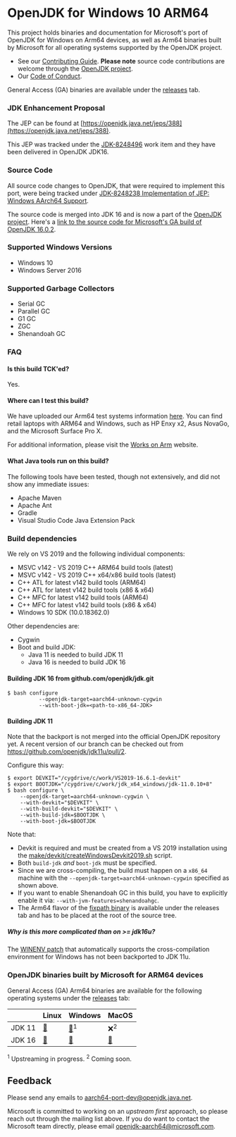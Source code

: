 OpenJDK for Windows 10 ARM64
=====

This project holds binaries and documentation for Microsoft's port of OpenJDK for Windows on Arm64 devices, as well as Arm64 binaries built by Microsoft for all operating systems supported by the OpenJDK project.

* See our [Contributing Guide](CONTRIBUTING.md).  **Please note** source code contributions are welcome through the [OpenJDK project](https://openjdk.java.net/contribute/). 
* Our [Code of Conduct](CODE_OF_CONDUCT.md).

General Access (GA) binaries are available under the [releases](https://github.com/microsoft/openjdk-aarch64/releases) tab.

### JDK Enhancement Proposal
The JEP can be found at [https://openjdk.java.net/jeps/388](https://openjdk.java.net/jeps/388).

This JEP was tracked under the [JDK-8248496](https://bugs.openjdk.java.net/browse/JDK-8248496) work item and they have been delivered in OpenJDK JDK16.

### Source Code
All source code changes to OpenJDK, that were required to implement this port, were being tracked under [JDK-8248238 Implementation of JEP: Windows AArch64 Support](https://bugs.openjdk.java.net/browse/JDK-8248238).

The source code is merged into JDK 16 and is now a part of the [OpenJDK project](https://github.com/openjdk/jdk). 
Here's a [link to the source code for Microsoft's GA build of OpenJDK 16.0.2](https://download.visualstudio.microsoft.com/download/pr/b0e444d2-a821-428a-b1b2-b751a23634fe/db10bf0638fa2bea3f88a8b654c7fa6a/jdk16.0.2.7.tar.gz).


### Supported Windows Versions

- Windows 10
- Windows Server 2016

### Supported Garbage Collectors
- Serial GC
- Parallel GC
- G1 GC
- ZGC
- Shenandoah GC

### FAQ

#### Is this build TCK'ed?

Yes.

#### Where can I test this build?

We have uploaded our Arm64 test systems information [here](https://github.com/microsoft/openjdk-aarch64/blob/master/Arm64_systems.md). You can find retail laptops with ARM64 and Windows, such as HP Enxy x2, Asus NovaGo, and the Microsoft Surface Pro X.

For additional information, please visit the [Works on Arm](https://www.worksonarm.com/?_ga=2.204290832.1614868344.1591633956-103015898.1581534333) website.

#### What Java tools run on this build?

The following tools have been tested, though not extensively, and did not show any immediate issues:

- Apache Maven
- Apache Ant
- Gradle
- Visual Studio Code Java Extension Pack

### Build dependencies

We rely on VS 2019 and the following individual components:
-	MSVC v142 - VS 2019 C++ ARM64 build tools (latest)
-	MSVC v142 - VS 2019 C++ x64/x86 build tools (latest)
-	C++ ATL for latest v142 build tools (ARM64)
-	C++ ATL for latest v142 build tools (x86 & x64)
-	C++ MFC for latest v142 build tools (ARM64)
-	C++ MFC for latest v142 build tools (x86 & x64)
-	Windows 10 SDK (10.0.18362.0)

Other dependencies are:
-	Cygwin
-	Boot and build JDK:
    - Java 11 is needed to build JDK 11
    - Java 16 is needed to build JDK 16

#### Building JDK 16 from github.com/openjdk/jdk.git

```shell
$ bash configure
          --openjdk-target=aarch64-unknown-cygwin
          --with-boot-jdk=<path-to-x86_64-JDK>
```
#### Building JDK 11

Note that the backport is not merged into the official OpenJDK repository yet. A recent version of our branch can be checked out from https://github.com/openjdk/jdk11u/pull/2.

Configure this way:
```
$ export DEVKIT="/cygdrive/c/work/VS2019-16.6.1-devkit"
$ export BOOTJDK="/cygdrive/c/work/jdk_x64_windows/jdk-11.0.10+8"
$ bash configure \
    --openjdk-target=aarch64-unknown-cygwin \  
    --with-devkit="$DEVKIT" \  
    --with-build-devkit="$DEVKIT" \  
    --with-build-jdk=$BOOTJDK \  
    --with-boot-jdk=$BOOTJDK
```

Note that:
* Devkit is required and must be created from a VS 2019 installation using the [make/devkit/createWindowsDevkit2019.sh](https://github.com/openjdk/jdk11u-dev/blob/master/make/devkit/createWindowsDevkit2019.sh) script.
* Both `build-jdk` _and_ `boot-jdk` must be specified.
* Since we are cross-compiling, the build must happen on a `x86_64` machine with the `--openjdk-target=aarch64-unknown-cygwin` specified as shown above.
* If you want to enable Shenandoah GC in this build, you have to explicitly enable it via: `--with-jvm-features=shenandoahgc`.
* The Arm64 flavor of the [fixpath binary](https://github.com/microsoft/openjdk-aarch64/releases/tag/fp-1.0) is available under the releases tab and has to be placed at the root of the source tree.

##### Why is this more complicated than on >= jdk16u?

The [WINENV patch](https://github.com/openjdk/jdk/pull/1597) that automatically supports the cross-compilation environment for Windows has not been backported to JDK 11u.


### OpenJDK binaries built by Microsoft for ARM64 devices

General Access (GA) Arm64 binaries are available for the following operating systems under the [releases](https://github.com/microsoft/openjdk-aarch64/releases) tab:


|        | Linux | Windows | MacOS |
|--------|-------|---------|-------|
| JDK 11 | [:floppy_disk:](https://github.com/microsoft/openjdk-aarch64/releases/download/jdk-11.0.12-ga/microsoft-jdk-11.0.12.7.1-linux-aarch64.tar.gz) | [:floppy_disk:](https://github.com/microsoft/openjdk-aarch64/releases/download/jdk-11.0.12-ga/microsoft-jdk-11.0.12.7.1-windows-aarch64.msi)<sup>1</sup> | :x:<sup>2</sup> |
| JDK 16 | [:floppy_disk:](https://github.com/microsoft/openjdk-aarch64/releases/download/jdk-16.0.2-ga/microsoft-jdk-16.0.2.7.1-linux-aarch64.tar.gz)   | [:floppy_disk:](https://github.com/microsoft/openjdk-aarch64/releases/download/jdk-16.0.2-ga/microsoft-jdk-16.0.2.7.1-windows-aarch64.msi)     | [:floppy_disk:](https://github.com/microsoft/openjdk-aarch64/releases/download/jdk-16.0.2-ga/microsoft-jdk-16.0.2.7.1-macos-aarch64.pkg)   |

<sup>1</sup> Upstreaming in progress.
<sup>2</sup> Coming soon.


## Feedback

Please send any emails to [aarch64-port-dev@openjdk.java.net](http://mail.openjdk.java.net/mailman/listinfo/aarch64-port-dev).

Microsoft is committed to working on an *upstream first* approach, so please reach out through the mailing list above. If you do want to contact the Microsoft team directly, please email openjdk-aarch64@microsoft.com.
